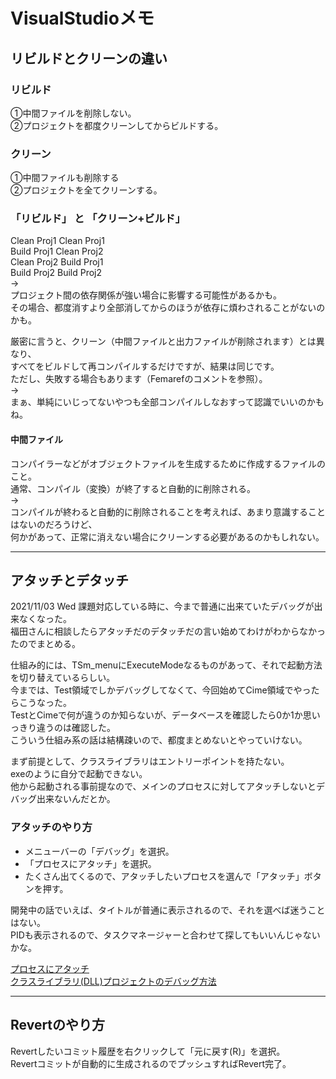 # VisualStudioメモ

## リビルドとクリーンの違い

### リビルド

①中間ファイルを削除しない。  
②プロジェクトを都度クリーンしてからビルドする。  

### クリーン

①中間ファイルも削除する  
②プロジェクトを全てクリーンする。  

### 「リビルド」 と 「クリーン+ビルド」

Clean Proj1 Clean Proj1  
Build Proj1 Clean Proj2  
Clean Proj2 Build Proj1  
Build Proj2 Build Proj2  
→  
プロジェクト間の依存関係が強い場合に影響する可能性があるかも。  
その場合、都度消すより全部消してからのほうが依存に煩わされることがないのかも。  

厳密に言うと、クリーン（中間ファイルと出力ファイルが削除されます）とは異なり、  
すべてをビルドして再コンパイルするだけですが、結果は同じです。  
ただし、失敗する場合もあります（Femarefのコメントを参照）。  
→  
まぁ、単純にいじってないやつも全部コンパイルしなおすって認識でいいのかもね。  

#### 中間ファイル

コンパイラーなどがオブジェクトファイルを生成するために作成するファイルのこと。  
通常、コンパイル（変換）が終了すると自動的に削除される。  
→  
コンパイルが終わると自動的に削除されることを考えれば、あまり意識することはないのだろうけど、  
何かがあって、正常に消えない場合にクリーンする必要があるのかもしれない。  

---

## アタッチとデタッチ

2021/11/03 Wed 課題対応している時に、今まで普通に出来ていたデバッグが出来なくなった。  
福田さんに相談したらアタッチだのデタッチだの言い始めてわけがわからなかったのでまとめる。  

仕組み的には、TSm_menuにExecuteModeなるものがあって、それで起動方法を切り替えているらしい。  
今までは、Test領域でしかデバッグしてなくて、今回始めてCime領域でやったらこうなった。  
TestとCimeで何が違うのか知らないが、データベースを確認したら0か1か思いっきり違うのは確認した。  
こういう仕組み系の話は結構疎いので、都度まとめないとやっていけない。  

まず前提として、クラスライブラリはエントリーポイントを持たない。  
exeのように自分で起動できない。  
他から起動される事前提なので、メインのプロセスに対してアタッチしないとデバッグ出来ないんだとか。  

### アタッチのやり方  

- メニューバーの「デバッグ」を選択。  
- 「プロセスにアタッチ」を選択。  
- たくさん出てくるので、アタッチしたいプロセスを選んで「アタッチ」ボタンを押す。  

開発中の話でいえば、タイトルが普通に表示されるので、それを選べば迷うことはない。  
PIDも表示されるので、タスクマネージャーと合わせて探してもいいんじゃないかな。  

[プロセスにアタッチ](https://qiita.com/lusf/items/d76a3e718f9b4403142f)  
[クラスライブラリ(DLL)プロジェクトのデバッグ方法](https://c-loft.com/blog/?p=1793)  

---

## Revertのやり方

Revertしたいコミット履歴を右クリックして「元に戻す(R)」を選択。  
Revertコミットが自動的に生成されるのでプッシュすればRevert完了。  
